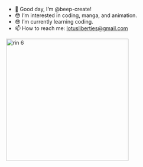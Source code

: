 - 👋 Good day, I’m @beep-create!
- 😳 I’m interested in coding, manga, and animation.
- 😎 I’m currently learning coding.
- 📫 How to reach me: lotusliberties@gmail.com


<img width="331" alt="rin 6" src="https://user-images.githubusercontent.com/77546458/130487328-6f37ea63-9e35-48cb-a283-82cb32de70ce.png">


